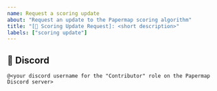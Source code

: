 ```yaml
---
name: Request a scoring update
about: "Request an update to the Papermap scoring algorithm"
title: "[🏅 Scoring Update Request]: <short description>"
labels: ["scoring update"]
---
```

<provide additional details about the update>

## 👤 Discord
`@<your discord username for the "Contributor" role on the Papermap Discord server>`
